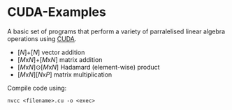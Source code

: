 # CUDA-Examples

A basic set of programs that perform a variety of parralelised linear algebra operations using [CUDA](https://en.wikipedia.org/wiki/CUDA).
- [*N*]+[*N*] vector addition
- [*M*x*N*]+[*M*x*N*] matrix addition
- [*M*x*N*]⊙[*M*x*N*] Hadamard (element-wise) product
- [*M*x*N*][*N*x*P*] matrix multiplication

Compile code using:
```
nvcc <filename>.cu -o <exec>
```
